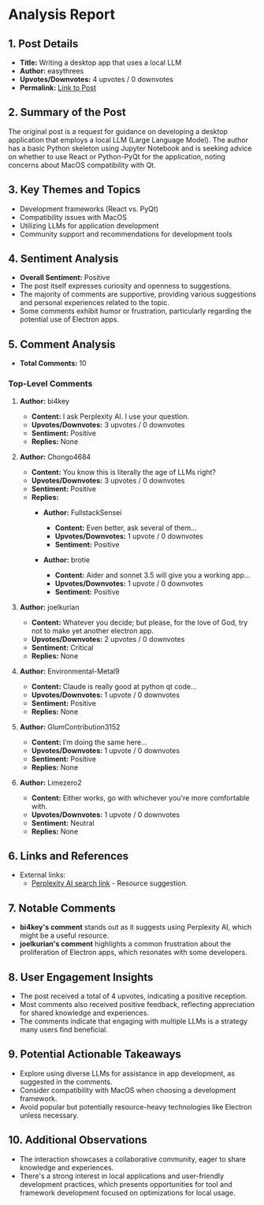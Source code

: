 # Analysis Report

## 1. Post Details
- **Title:** Writing a desktop app that uses a local LLM
- **Author:** easythrees
- **Upvotes/Downvotes:** 4 upvotes / 0 downvotes
- **Permalink:** [Link to Post](https://www.reddit.com/r/LocalLLaMA/comments/1hgj8vh/writing_a_desktop_app_that_uses_a_local_llm/)

## 2. Summary of the Post
The original post is a request for guidance on developing a desktop application that employs a local LLM (Large Language Model). The author has a basic Python skeleton using Jupyter Notebook and is seeking advice on whether to use React or Python-PyQt for the application, noting concerns about MacOS compatibility with Qt.

## 3. Key Themes and Topics
- Development frameworks (React vs. PyQt)
- Compatibility issues with MacOS
- Utilizing LLMs for application development
- Community support and recommendations for development tools

## 4. Sentiment Analysis
- **Overall Sentiment:** Positive
- The post itself expresses curiosity and openness to suggestions.
- The majority of comments are supportive, providing various suggestions and personal experiences related to the topic.
- Some comments exhibit humor or frustration, particularly regarding the potential use of Electron apps.

## 5. Comment Analysis
- **Total Comments:** 10

### Top-Level Comments
1. **Author:** bi4key
   - **Content:** I ask Perplexity AI. I use your question.
   - **Upvotes/Downvotes:** 3 upvotes / 0 downvotes
   - **Sentiment:** Positive
   - **Replies:** None

2. **Author:** Chongo4684
   - **Content:** You know this is literally the age of LLMs right?
   - **Upvotes/Downvotes:** 3 upvotes / 0 downvotes
   - **Sentiment:** Positive
   - **Replies:**
     - **Author:** FullstackSensei
       - **Content:** Even better, ask several of them...
       - **Upvotes/Downvotes:** 1 upvote / 0 downvotes
       - **Sentiment:** Positive
   
     - **Author:** brotie
       - **Content:** Aider and sonnet 3.5 will give you a working app...
       - **Upvotes/Downvotes:** 1 upvote / 0 downvotes
       - **Sentiment:** Positive

3. **Author:** joelkurian
   - **Content:** Whatever you decide; but please, for the love of God, try not to make yet another electron app.
   - **Upvotes/Downvotes:** 2 upvotes / 0 downvotes
   - **Sentiment:** Critical
   - **Replies:** None

4. **Author:** Environmental-Metal9
   - **Content:** Claude is really good at python qt code...
   - **Upvotes/Downvotes:** 1 upvote / 0 downvotes
   - **Sentiment:** Positive
   - **Replies:** None

5. **Author:** GlumContribution3152
   - **Content:** I’m doing the same here...
   - **Upvotes/Downvotes:** 1 upvote / 0 downvotes
   - **Sentiment:** Positive
   - **Replies:** None

6. **Author:** Limezero2
   - **Content:** Either works, go with whichever you're more comfortable with.
   - **Upvotes/Downvotes:** 1 upvote / 0 downvotes
   - **Sentiment:** Neutral
   - **Replies:** None

## 6. Links and References
- External links:
  - [Perplexity AI search link](https://www.perplexity.ai/search/writing-a-desktop-app-that-use-6O68ZiuoT0C2JFif5hlbNw) - Resource suggestion.
  
## 7. Notable Comments
- **bi4key's comment** stands out as it suggests using Perplexity AI, which might be a useful resource.
- **joelkurian's comment** highlights a common frustration about the proliferation of Electron apps, which resonates with some developers.

## 8. User Engagement Insights
- The post received a total of 4 upvotes, indicating a positive reception.
- Most comments also received positive feedback, reflecting appreciation for shared knowledge and experiences.
- The comments indicate that engaging with multiple LLMs is a strategy many users find beneficial.

## 9. Potential Actionable Takeaways
- Explore using diverse LLMs for assistance in app development, as suggested in the comments.
- Consider compatibility with MacOS when choosing a development framework.
- Avoid popular but potentially resource-heavy technologies like Electron unless necessary.

## 10. Additional Observations
- The interaction showcases a collaborative community, eager to share knowledge and experiences.
- There's a strong interest in local applications and user-friendly development practices, which presents opportunities for tool and framework development focused on optimizations for local usage.